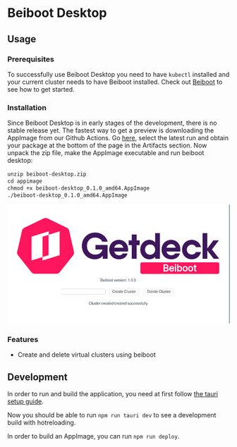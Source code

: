 # Beiboot Desktop

## Usage

### Prerequisites

To successfully use Beiboot Desktop you need to have `kubectl` installed and your current cluster needs to have Beiboot installed. Check out [Beiboot](https://github.com/Getdeck/beiboot#getting-started) to see how to get started.

### Installation

Since Beiboot Desktop is in early stages of the development, there is no stable release yet. The fastest way to get a preview is downloading the AppImage from our Github Actions. Go [here](https://github.com/Getdeck/beiboot-desktop/actions?query=branch%3Amain++), select the latest run and obtain your package at the bottom of the page in the Artifacts section. Now unpack the zip file, make the AppImage executable and run beiboot desktop:

```
unzip beiboot-desktop.zip
cd appimage
chmod +x beiboot-desktop_0.1.0_amd64.AppImage
./beiboot-desktop_0.1.0_amd64.AppImage
```

![Screenshot of Beiboot Desktop](screenshot.jpg)

### Features

- Create and delete virtual clusters using beiboot

## Development

In order to run and build the application, you need at first follow [the tauri setup guide](https://tauri.app/v1/guides/getting-started/prerequisites/).

Now you should be able to run `npm run tauri dev` to see a development build with hotreloading.

In order to build an AppImage, you can run `npm run deploy`.
